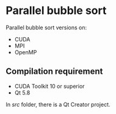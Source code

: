 <h1> Parallel bubble sort </h1>
Parallel bubble sort versions on:
<ul>
  <li> CUDA </li>
  <li> MPI </li>
  <li> OpenMP </li>
</ul>


<h2> Compilation requirement </h2>
<ul>
  <li> CUDA Toolkit 10 or superior</li>
  <li> Qt 5.8 </li>
</ul>

In <em> src </em> folder, there is a Qt Creator project.
